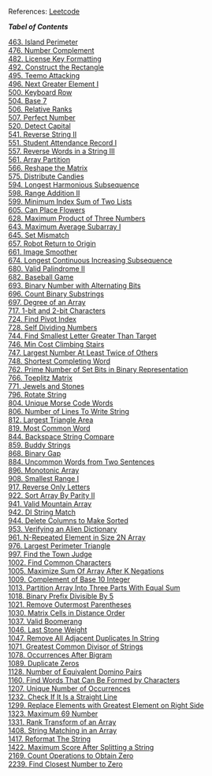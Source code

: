 References: [Leetcode](https://leetcode.com/)

***_Tabel of Contents_***

[463. Island Perimeter](./leetcode/463.%20Island%20Perimeter.ipynb)<br>
[476. Number Complement](./leetcode/476.%20Number%20Complement.ipynb)<br>
[482. License Key Formatting](./leetcode/482.%20License%20Key%20Formatting.ipynb)<br>
[492. Construct the Rectangle](./leetcode/492.%20Construct%20the%20Rectangle.ipynb)<br>
[495. Teemo Attacking](./leetcode/495.%20Teemo%20Attacking.ipynb)<br>
[496. Next Greater Element I](./leetcode/496.%20Next%20Greater%20Element%20I.ipynb)<br>
[500. Keyboard Row](./leetcode/500.%20Keyboard%20Row.ipynb)<br>
[504. Base 7](./leetcode/504.%20Base%207.ipynb)<br>
[506. Relative Ranks](./leetcode/506.%20Relative%20Ranks.ipynb)<br>
[507. Perfect Number](./leetcode/507.%20Perfect%20Number.ipynb)<br>
[520. Detect Capital](./leetcode/520.%20Detect%20Capital.ipynb)<br>
[541. Reverse String II](./leetcode/541.%20Reverse%20String%20II.ipynb)<br>
[551. Student Attendance Record I](./leetcode/551.%20Student%20Attendance%20Record%20I.ipynb)<br>
[557. Reverse Words in a String III](./leetcode/557.%20Reverse%20Words%20in%20a%20String%20III.ipynb)<br>
[561. Array Partition](./leetcode/561.%20Array%20Partition.ipynb)<br>
[566. Reshape the Matrix](./leetcode/566.%20Reshape%20the%20Matrix.ipynb)<br>
[575. Distribute Candies](./leetcode/575.%20Distribute%20Candies.ipynb)<br>
[594. Longest Harmonious Subsequence](./leetcode/594.%20Longest%20Harmonious%20Subsequence.ipynb)<br>
[598. Range Addition II](./leetcode/598.%20Range%20Addition%20II.ipynb)<br>
[599. Minimum Index Sum of Two Lists](./leetcode/599.%20Minimum%20Index%20Sum%20of%20Two%20Lists.ipynb)<br>
[605. Can Place Flowers](./leetcode/605.%20Can%20Place%20Flowers.ipynb)<br>
[628. Maximum Product of Three Numbers](./leetcode/628.%20Maximum%20Product%20of%20Three%20Numbers.ipynb)<br>
[643. Maximum Average Subarray I](./leetcode/643.%20Maximum%20Average%20Subarray%20I.ipynb)<br>
[645. Set Mismatch](./leetcode/645.%20Set%20Mismatch.ipynb)<br>
[657. Robot Return to Origin](./leetcode/657.%20Robot%20Return%20to%20Origin.ipynb)<br>
[661. Image Smoother](./leetcode/661.%20Image%20Smoother.ipynb)<br>
[674. Longest Continuous Increasing Subsequence](./leetcode/674.%20Longest%20Continuous%20Increasing%20Subsequence.ipynb)<br>
[680. Valid Palindrome II](./leetcode/680.%20Valid%20Palindrome%20II.ipynb)<br>
[682. Baseball Game](./leetcode/682.%20Baseball%20Game.ipynb)<br>
[693. Binary Number with Alternating Bits](./leetcode/693.%20Binary%20Number%20with%20Alternating%20Bits.ipynb)<br>
[696. Count Binary Substrings](./leetcode/696.%20Count%20Binary%20Substrings.ipynb)<br>
[697. Degree of an Array](./leetcode/697.%20Degree%20of%20an%20Array.ipynb)<br>
[717. 1-bit and 2-bit Characters](./leetcode/717.%201-bit%20and%202-bit%20Characters.ipynb)<br>
[724. Find Pivot Index](./leetcode/724.%20Find%20Pivot%20Index.ipynb)<br>
[728. Self Dividing Numbers](./leetcode/728.%20Self%20Dividing%20Numbers.ipynb)<br>
[744. Find Smallest Letter Greater Than Target](./leetcode/744.%20Find%20Smallest%20Letter%20Greater%20Than%20Target.ipynb)<br>
[746. Min Cost Climbing Stairs](./leetcode/746.%20Min%20Cost%20Climbing%20Stairs.ipynb)<br>
[747. Largest Number At Least Twice of Others](./leetcode/747.%20Largest%20Number%20At%20Least%20Twice%20of%20Others.ipynb)<br>
[748. Shortest Completing Word](./leetcode/748.%20Shortest%20Completing%20Word.ipynb)<br>
[762. Prime Number of Set Bits in Binary Representation](./leetcode/762.%20Prime%20Number%20of%20Set%20Bits%20in%20Binary%20Representation.ipynb)<br>
[766. Toeplitz Matrix](./leetcode/766.%20Toeplitz%20Matrix.ipynb)<br>
[771. Jewels and Stones](./leetcode/771.%20Jewels%20and%20Stones.ipynb)<br>
[796. Rotate String](./leetcode/796.%20Rotate%20String.ipynb)<br>
[804. Unique Morse Code Words](./leetcode/804.%20Unique%20Morse%20Code%20Words.ipynb)<br>
[806. Number of Lines To Write String](./leetcode/806.%20Number%20of%20Lines%20To%20Write%20String.ipynb)<br>
[812. Largest Triangle Area](./leetcode/812.%20Largest%20Triangle%20Area.ipynb)<br>
[819. Most Common Word](./leetcode/819.%20Most%20Common%20Word.ipynb)<br>
[844. Backspace String Compare](./leetcode/844.%20Backspace%20String%20Compare.ipynb)<br>
[859. Buddy Strings](./leetcode/859.%20Buddy%20Strings.ipynb)<br>
[868. Binary Gap](./leetcode/868.%20Binary%20Gap.ipynb)<br>
[884. Uncommon Words from Two Sentences](./leetcode/884.%20Uncommon%20Words%20from%20Two%20Sentences.ipynb)<br>
[896. Monotonic Array](./leetcode/896.%20Monotonic%20Array.ipynb)<br>
[908. Smallest Range I](./leetcode/908.%20Smallest%20Range%20I.ipynb)<br>
[917. Reverse Only Letters](./leetcode/917.%20Reverse%20Only%20Letters.ipynb)<br>
[922. Sort Array By Parity II](./leetcode/922.%20Sort%20Array%20By%20Parity%20II.ipynb)<br>
[941. Valid Mountain Array](./leetcode/941.%20Valid%20Mountain%20Array.ipynb)<br>
[942. DI String Match](./leetcode/942.%20DI%20String%20Match.ipynb)<br>
[944. Delete Columns to Make Sorted](./leetcode/944.%20Delete%20Columns%20to%20Make%20Sorted.ipynb)<br>
[953. Verifying an Alien Dictionary](./leetcode/953.%20Verifying%20an%20Alien%20Dictionary.ipynb)<br>
[961. N-Repeated Element in Size 2N Array](./leetcode/961.%20N-Repeated%20Element%20in%20Size%202N%20Array.ipynb)<br>
[976. Largest Perimeter Triangle](./leetcode/976.%20Largest%20Perimeter%20Triangle.ipynb)<br>
[997. Find the Town Judge](./leetcode/997.%20Find%20the%20Town%20Judge.ipynb)<br>
[1002. Find Common Characters](./leetcode/1002.%20Find%20Common%20Characters.ipynb)<br>
[1005. Maximize Sum Of Array After K Negations](./leetcode/1005.%20Maximize%20Sum%20Of%20Array%20After%20K%20Negations.ipynb)<br>
[1009. Complement of Base 10 Integer](./leetcode/1009.%20Complement%20of%20Base%2010%20Integer.ipynb)<br>
[1013. Partition Array Into Three Parts With Equal Sum](./leetcode/1013.%20Partition%20Array%20Into%20Three%20Parts%20With%20Equal%20Sum.ipynb)<br>
[1018. Binary Prefix Divisible By 5](./leetcode/1018.%20Binary%20Prefix%20Divisible%20By%205.ipynb)<br>
[1021. Remove Outermost Parentheses](./leetcode/1021.%20Remove%20Outermost%20Parentheses.ipynb)<br>
[1030. Matrix Cells in Distance Order](./leetcode/1030.%20Matrix%20Cells%20in%20Distance%20Order.ipynb)<br>
[1037. Valid Boomerang](./leetcode/1037.%20Valid%20Boomerang.ipynb)<br>
[1046. Last Stone Weight](./leetcode/1046.%20Last%20Stone%20Weight.ipynb)<br>
[1047. Remove All Adjacent Duplicates In String](./leetcode/1047.%20Remove%20All%20Adjacent%20Duplicates%20In%20String.ipynb)<br>
[1071. Greatest Common Divisor of Strings](./leetcode/1071.%20Greatest%20Common%20Divisor%20of%20Strings.ipynb)<br>
[1078. Occurrences After Bigram](./leetcode/1078.%20Occurrences%20After%20Bigram.ipynb)<br>
[1089. Duplicate Zeros](./leetcode/1089.%20Duplicate%20Zeros.ipynb)<br>
[1128. Number of Equivalent Domino Pairs](./leetcode/1128.%20Number%20of%20Equivalent%20Domino%20Pairs.ipynb)<br>
[1160. Find Words That Can Be Formed by Characters](./leetcode/1160.%20Find%20Words%20That%20Can%20Be%20Formed%20by%20Characters.ipynb)<br>
[1207. Unique Number of Occurrences](./leetcode/1207.%20Unique%20Number%20of%20Occurrences.ipynb)<br>
[1232. Check If It Is a Straight Line](./leetcode/1232.%20Check%20If%20It%20Is%20a%20Straight%20Line.ipynb)<br>
[1299. Replace Elements with Greatest Element on Right Side](./leetcode/1299.%20Replace%20Elements%20with%20Greatest%20Element%20on%20Right%20Side.ipynb)<br>
[1323. Maximum 69 Number](./leetcode/1323.%20Maximum%2069%20Number.ipynb)<br>
[1331. Rank Transform of an Array](./leetcode/1331.%20Rank%20Transform%20of%20an%20Array.ipynb)<br>
[1408. String Matching in an Array](./leetcode/1408.%20String%20Matching%20in%20an%20Array.ipynb)<br>
[1417. Reformat The String](./leetcode/1417.%20Reformat%20The%20String.ipynb)<br>
[1422. Maximum Score After Splitting a String](./leetcode/1422.%20Maximum%20Score%20After%20Splitting%20a%20String.ipynb)<br>
[2169. Count Operations to Obtain Zero](./leetcode/2169.%20Count%20Operations%20to%20Obtain%20Zero.ipynb)<br>
[2239. Find Closest Number to Zero](./leetcode/2239.%20Find%20Closest%20Number%20to%20Zero.ipynb)<br>
